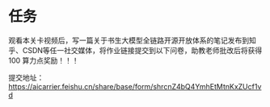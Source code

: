 # 任务

观看本关卡视频后，写一篇关于书生大模型全链路开源开放体系的笔记发布到知乎、CSDN等任一社交媒体，将作业链接提交到以下问卷，助教老师批改后将获得 100 算力点奖励！！！  

提交地址：https://aicarrier.feishu.cn/share/base/form/shrcnZ4bQ4YmhEtMtnKxZUcf1vd
